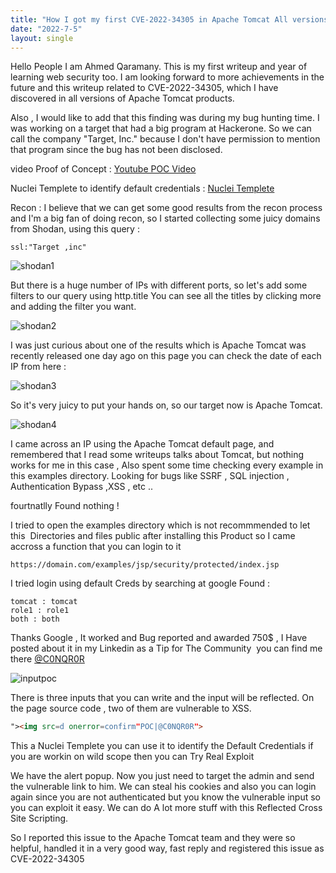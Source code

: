 ```yaml
---
title: "How I got my first CVE-2022-34305 in Apache Tomcat All versions "
date: "2022-7-5"
layout: single
---
```

Hello People
I am Ahmed Qaramany. This is my first writeup and year of learning web security too. I am looking forward to more achievements in the future and this writeup related to CVE-2022-34305, which I have discovered in all versions of Apache Tomcat products.


Also , I would like to add that this finding was during my bug hunting time.
I was working on a target that had a big program at Hackerone. So we can call the company "Target, Inc."
because I don't have permission to mention that program since the bug has not been disclosed.

video Proof of Concept : 
[Youtube POC Video](https://www.youtube.com/watch?v=knSPk7UgqSM)



Nuclei Templete to identify default credentials :
[Nuclei Templete](https://github.com/projectdiscovery/nuclei-templates/pull/4749/commits/7ecdf5160539e0adfe0c0bc67cd5dacb14ea82cf)


Recon : 
I believe that we can get some good results from the recon process and I'm a big fan of doing recon, so I started collecting some juicy domains from Shodan, using this query :


```
ssl:"Target ,inc"
```



![shodan1](https://i.imgur.com/hEA5cbc.png)



But there is a huge number of IPs with different ports, so let's add some filters to our query using http.title
You can see all the titles by clicking more and adding the filter you want.



![shodan2](https://i.imgur.com/oqfZV69.png)



I was just curious about one of the results which is Apache Tomcat was recently released one day ago on this page you can check the date of each IP from here : 



![shodan3](https://i.imgur.com/Ey1qnSh.png)



So it's very juicy to put your hands on, so our target now is Apache Tomcat.


![shodan4](https://i.imgur.com/SJu2cYS.png)



I came across an IP using the Apache Tomcat default page, and remembered that I read some writeups talks about Tomcat, but nothing works for me in this case , Also spent some time checking every example in this examples directory.
Looking for bugs like 
SSRF , SQL injection , Authentication Bypass ,XSS , etc ..


fourtnatlly Found nothing !



I tried to open the examples directory which is not recommmended to let this 
Directories and files public after installing this Product
so I came accross a function that you can login to it 


```
https://domain.com/examples/jsp/security/protected/index.jsp
```

I tried login using default Creds by searching at google Found : 



```
tomcat : tomcat 
role1 : role1
both : both 
```



Thanks Google , It worked and Bug reported and awarded 750$ , I Have posted about it in my Linkedin as a Tip for The Community 
you can find me there [@C0NQR0R](https://www.linkedin.com/in/c0nqr0r/)



![inputpoc](https://i.imgur.com/myJXPf3.png)




There is three inputs that you can write and the input will be reflected. On the page source code , two of them are vulnerable to XSS.



```html
"><img src=d onerror=confirm"POC|@C0NQR0R"> 
```


This a Nuclei Templete you can use it to identify the Default Credentials if you are workin on wild scope 
then you can Try Real Exploit 



We have the alert popup. Now you just need to target the admin and send the vulnerable link to him.
We can steal his cookies and also you can login again since you are not authenticated but you know the vulnerable input so you can exploit it easy. We can do A lot more stuff with this Reflected Cross Site Scripting. 



So I reported this issue to the Apache Tomcat team and they were so helpful, handled it in a very good way, fast reply  and registered this issue as CVE-2022-34305






